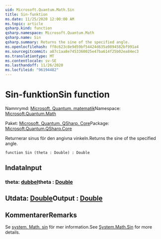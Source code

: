 ```yaml
---
uid: Microsoft.Quantum.Math.Sin
title: Sin-funktion
ms.date: 11/25/2020 12:00:00 AM
ms.topic: article
qsharp.kind: function
qsharp.namespace: Microsoft.Quantum.Math
qsharp.name: Sin
qsharp.summary: Returns the sine of the specified angle.
ms.openlocfilehash: ff8c623c8e9d59bf54424d635a9894582bf991a4
ms.sourcegitcommit: a87c1aa8e7453360025e47ba614f25b02ea84ec3
ms.translationtype: MT
ms.contentlocale: sv-SE
ms.lasthandoff: 11/26/2020
ms.locfileid: "96194482"
---
```

# <a name="sin-function"></a><span data-ttu-id="cc4de-102">Sin-funktion</span><span class="sxs-lookup"><span data-stu-id="cc4de-102">Sin function</span></span>

<span data-ttu-id="cc4de-103">Namnrymd: [Microsoft. Quantum. matematik](xref:Microsoft.Quantum.Math)</span><span class="sxs-lookup"><span data-stu-id="cc4de-103">Namespace: [Microsoft.Quantum.Math](xref:Microsoft.Quantum.Math)</span></span>

<span data-ttu-id="cc4de-104">Paket: [Microsoft. Quantum. QSharp. Core](https://nuget.org/packages/Microsoft.Quantum.QSharp.Core)</span><span class="sxs-lookup"><span data-stu-id="cc4de-104">Package: [Microsoft.Quantum.QSharp.Core](https://nuget.org/packages/Microsoft.Quantum.QSharp.Core)</span></span>


<span data-ttu-id="cc4de-105">Returnerar sinus för den angivna vinkeln.</span><span class="sxs-lookup"><span data-stu-id="cc4de-105">Returns the sine of the specified angle.</span></span>

```qsharp
function Sin (theta : Double) : Double
```


## <a name="input"></a><span data-ttu-id="cc4de-106">Indata</span><span class="sxs-lookup"><span data-stu-id="cc4de-106">Input</span></span>

### <a name="theta--double"></a><span data-ttu-id="cc4de-107">theta: [dubbel](xref:microsoft.quantum.lang-ref.double)</span><span class="sxs-lookup"><span data-stu-id="cc4de-107">theta : [Double](xref:microsoft.quantum.lang-ref.double)</span></span>





## <a name="output--double"></a><span data-ttu-id="cc4de-108">Utdata: [Double](xref:microsoft.quantum.lang-ref.double)</span><span class="sxs-lookup"><span data-stu-id="cc4de-108">Output : [Double](xref:microsoft.quantum.lang-ref.double)</span></span>



## <a name="remarks"></a><span data-ttu-id="cc4de-109">Kommentarer</span><span class="sxs-lookup"><span data-stu-id="cc4de-109">Remarks</span></span>

<span data-ttu-id="cc4de-110">Se [system. Math. sin](https://docs.microsoft.com/dotnet/api/system.math.sin) för mer information.</span><span class="sxs-lookup"><span data-stu-id="cc4de-110">See [System.Math.Sin](https://docs.microsoft.com/dotnet/api/system.math.sin) for more details.</span></span>